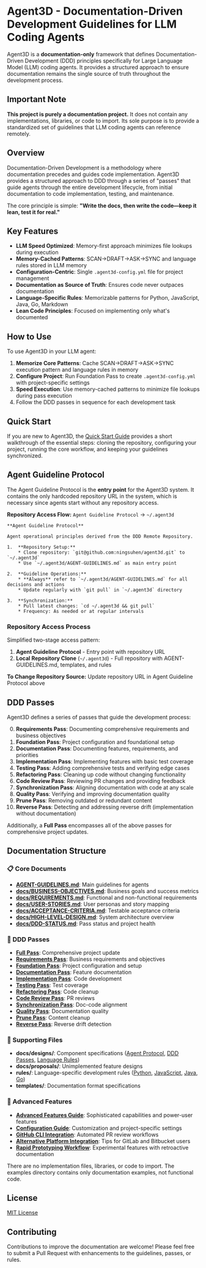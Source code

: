 # Agent3D - Documentation-Driven Development Guidelines for LLM Coding Agents

Agent3D is a **documentation-only** framework that defines Documentation-Driven Development (DDD) principles specifically for Large Language Model (LLM) coding agents. It provides a structured approach to ensure documentation remains the single source of truth throughout the development process.

## Important Note

**This project is purely a documentation project.** It does not contain any implementations, libraries, or code to import. Its sole purpose is to provide a standardized set of guidelines that LLM coding agents can reference remotely.

## Overview

Documentation-Driven Development is a methodology where documentation precedes and guides code implementation. Agent3D provides a structured approach to DDD through a series of "passes" that guide agents through the entire development lifecycle, from initial documentation to code implementation, testing, and maintenance.

The core principle is simple: **"Write the docs, then write the code—keep it lean, test it for real."**

## Key Features

- **LLM Speed Optimized**: Memory-first approach minimizes file lookups during execution
- **Memory-Cached Patterns**: SCAN→DRAFT→ASK→SYNC and language rules stored in LLM memory
- **Configuration-Centric**: Single `.agent3d-config.yml` file for project management
- **Documentation as Source of Truth**: Ensures code never outpaces documentation
- **Language-Specific Rules**: Memorizable patterns for Python, JavaScript, Java, Go, Markdown
- **Lean Code Principles**: Focused on implementing only what's documented

## How to Use

To use Agent3D in your LLM agent:

1. **Memorize Core Patterns**: Cache SCAN→DRAFT→ASK→SYNC execution pattern and language rules in memory
2. **Configure Project**: Run Foundation Pass to create `.agent3d-config.yml` with project-specific settings
3. **Speed Execution**: Use memory-cached patterns to minimize file lookups during pass execution
4. Follow the DDD passes in sequence for each development task

## Quick Start

If you are new to Agent3D, the [Quick Start Guide](docs/QUICK-START.md) provides a short walkthrough of the essential steps: cloning the repository, configuring your project, running the core workflow, and keeping your guidelines synchronized.

## Agent Guideline Protocol

The Agent Guideline Protocol is the **entry point** for the Agent3D system. It contains the only hardcoded repository URL in the system, which is necessary since agents start without any repository access.

**Repository Access Flow:** `Agent Guideline Protocol` → `~/.agent3d`

```
**Agent Guideline Protocol**

Agent operational principles derived from the DDD Remote Repository.

1.  **Repository Setup:**
    * Clone repository: `git@github.com:ningsuhen/agent3d.git` to `~/.agent3d`
    * Use `~/.agent3d/AGENT-GUIDELINES.md` as main entry point

2.  **Guideline Operations:**
    * **Always** refer to `~/.agent3d/AGENT-GUIDELINES.md` for all decisions and actions
    * Update regularly with `git pull` in `~/.agent3d` directory

3.  **Synchronization:**
    * Pull latest changes: `cd ~/.agent3d && git pull`
    * Frequency: As needed or at regular intervals
```

### Repository Access Process

Simplified two-stage access pattern:

1. **Agent Guideline Protocol** - Entry point with repository URL
2. **Local Repository Clone** (`~/.agent3d`) - Full repository with AGENT-GUIDELINES.md, templates, and rules

**To Change Repository Source:** Update repository URL in Agent Guideline Protocol above

## DDD Passes

Agent3D defines a series of passes that guide the development process:

0. **Requirements Pass**: Documenting comprehensive requirements and business objectives
1. **Foundation Pass**: Project configuration and foundational setup
2. **Documentation Pass**: Documenting features, requirements, and priorities
3. **Implementation Pass**: Implementing features with basic test coverage
4. **Testing Pass**: Adding comprehensive tests and verifying edge cases
5. **Refactoring Pass**: Cleaning up code without changing functionality
6. **Code Review Pass**: Reviewing PR changes and providing feedback
7. **Synchronization Pass**: Aligning documentation with code at any scale
8. **Quality Pass**: Verifying and improving documentation quality
9. **Prune Pass**: Removing outdated or redundant content
10. **Reverse Pass**: Detecting and addressing reverse drift (implementation without documentation)

Additionally, a **Full Pass** encompasses all of the above passes for comprehensive project updates.

## Documentation Structure

### 📋 Core Documents
- **[AGENT-GUIDELINES.md](AGENT-GUIDELINES.md)**: Main guidelines for agents
- **[docs/BUSINESS-OBJECTIVES.md](docs/BUSINESS-OBJECTIVES.md)**: Business goals and success metrics
- **[docs/REQUIREMENTS.md](docs/REQUIREMENTS.md)**: Functional and non-functional requirements
- **[docs/USER-STORIES.md](docs/USER-STORIES.md)**: User personas and story mapping
- **[docs/ACCEPTANCE-CRITERIA.md](docs/ACCEPTANCE-CRITERIA.md)**: Testable acceptance criteria
- **[docs/HIGH-LEVEL-DESIGN.md](docs/HIGH-LEVEL-DESIGN.md)**: System architecture overview
- **[docs/DDD-STATUS.md](docs/DDD-STATUS.md)**: Pass status and project health

### 🔄 DDD Passes
- **[Full Pass](passes/simplified/full_pass.md)**: Comprehensive project update
- **[Requirements Pass](passes/simplified/0_requirements_pass.md)**: Business requirements and objectives
- **[Foundation Pass](passes/simplified/1_foundation_pass.md)**: Project configuration and setup
- **[Documentation Pass](passes/simplified/2_documentation_pass.md)**: Feature documentation
- **[Implementation Pass](passes/simplified/3_implementation_pass.md)**: Code development
- **[Testing Pass](passes/simplified/4_testing_pass.md)**: Test coverage
- **[Refactoring Pass](passes/simplified/5_refactoring_pass.md)**: Code cleanup
- **[Code Review Pass](passes/simplified/6_code_review_pass.md)**: PR reviews
- **[Synchronization Pass](passes/simplified/7_synchronization_pass.md)**: Doc-code alignment
- **[Quality Pass](passes/simplified/8_quality_pass.md)**: Documentation quality
- **[Prune Pass](passes/simplified/9_prune_pass.md)**: Content cleanup
- **[Reverse Pass](passes/simplified/10_reverse_pass.md)**: Reverse drift detection

### 📁 Supporting Files
- **docs/designs/**: Component specifications ([Agent Protocol](docs/designs/AGENT-PROTOCOL.md), [DDD Passes](docs/designs/DDD-PASSES.md), [Language Rules](docs/designs/LANGUAGE-RULES.md))
- **docs/proposals/**: Unimplemented feature designs
- **rules/**: Language-specific development rules ([Python](rules/python.md), [JavaScript](rules/javascript.md), [Java](rules/java.md), [Go](rules/go.md))
- **templates/**: Documentation format specifications

### 🚀 Advanced Features
- **[Advanced Features Guide](docs/ADVANCED-FEATURES.md)**: Sophisticated capabilities and power-user features
- **[Configuration Guide](docs/CONFIGURATION-GUIDE.md)**: Customization and project-specific settings
- **[GitHub CLI Integration](docs/GITHUB-CLI-INTEGRATION.md)**: Automated PR review workflows
- **[Alternative Platform Integration](docs/OTHER-PLATFORMS-INTEGRATION.md)**: Tips for GitLab and Bitbucket users
- **[Rapid Prototyping Workflow](docs/RAPID-PROTOTYPING.md)**: Experimental features with retroactive documentation



There are no implementation files, libraries, or code to import. The examples directory contains only documentation examples, not functional code.

## License

[MIT License](LICENSE)

## Contributing

Contributions to improve the documentation are welcome! Please feel free to submit a Pull Request with enhancements to the guidelines, passes, or rules.